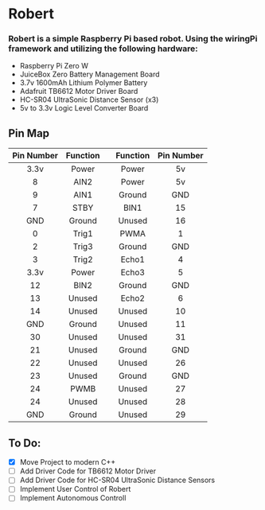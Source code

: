 # Robert
### Robert is a simple Raspberry Pi based robot. Using the wiringPi framework and utilizing the following hardware:
- Raspberry Pi Zero W
- JuiceBox Zero Battery Management Board
- 3.7v 1600mAh Lithium Polymer Battery
- Adafruit TB6612 Motor Driver Board
- HC-SR04 UltraSonic Distance Sensor (x3)
- 5v to 3.3v Logic Level Converter Board

## Pin Map
| Pin Number | Function |   | Function | Pin Number |
|:----------:|:--------:|:-:|:--------:|:----------:|
|    3.3v    |   Power  |   |   Power  |     5v     |
|      8     |   AIN2   |   |   Power  |     5v     |
|      9     |   AIN1   |   |  Ground  |     GND    |
|      7     |   STBY   |   |   BIN1   |     15     |
|     GND    |  Ground  |   |  Unused  |     16     |
|      0     |   Trig1  |   |   PWMA   |      1     |
|      2     |   Trig3  |   |  Ground  |     GND    |
|      3     |   Trig2  |   |   Echo1  |      4     |
|    3.3v    |   Power  |   |   Echo3  |      5     |
|     12     |   BIN2   |   |  Ground  |     GND    |
|     13     |  Unused  |   |   Echo2  |      6     |
|     14     |  Unused  |   |  Unused  |     10     |
|     GND    |  Ground  |   |  Unused  |     11     |
|     30     |  Unused  |   |  Unused  |     31     |
|     21     |  Unused  |   |  Ground  |     GND    |
|     22     |  Unused  |   |  Unused  |     26     |
|     23     |  Unused  |   |  Ground  |     GND    |
|     24     |   PWMB   |   |  Unused  |     27     |
|     24     |  Unused  |   |  Unused  |     28     |
|     GND    |  Ground  |   |  Unused  |     29     |

## To Do:
 - [x] Move Project to modern C++
 - [ ] Add Driver Code for TB6612 Motor Driver
 - [ ] Add Driver Code for HC-SR04 UltraSonic Distance Sensors
 - [ ] Implement User Control of Robert
 - [ ] Implement Autonomous Controll
